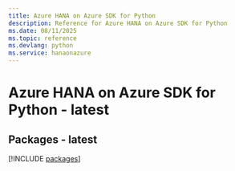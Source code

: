 ```yaml
---
title: Azure HANA on Azure SDK for Python
description: Reference for Azure HANA on Azure SDK for Python
ms.date: 08/11/2025
ms.topic: reference
ms.devlang: python
ms.service: hanaonazure
---
```

# Azure HANA on Azure SDK for Python - latest
## Packages - latest
[!INCLUDE [packages](hana-on-azure-index.md)]